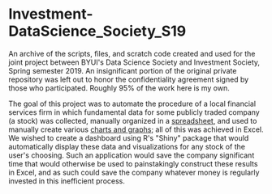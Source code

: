# Investment-DataScience_Society_S19
An archive of the scripts, files, and scratch code created and used for the joint project between BYUI's Data Science Society and Investment Society, Spring semester 2019. An insignificant portion of the original private repository was left out to honor the confidentiality agreement signed by those who participated. Roughly 95% of the work here is my own. 

The goal of this project was to automate the procedure of a local financial services firm in which fundamental data for some publicly traded company (a stock) was collected, manually organized in a [spreadsheet](images/excel_sheet.jpg), and used to manually create various [charts and graphs](images/excel_graphs.jpg); all of this was achieved in Excel. We wished to create a dashboard using R's "Shiny" package that would automatically display these data and visualizations for any stock of the user's choosing. Such an application would save the company significant time that would otherwise be used to painstakingly construct these results in Excel, and as such could save the company whatever money is regularly invested in this inefficient process.
